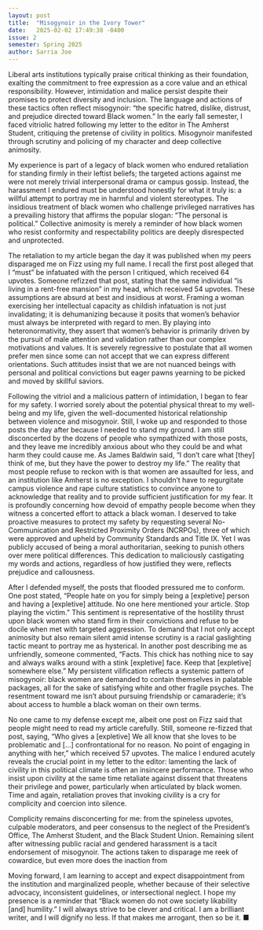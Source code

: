 ```yaml
---
layout: post
title:  "Misogynoir in the Ivory Tower"
date:   2025-02-02 17:49:38 -0400
issue: 2
semester: Spring 2025
author: Sarria Joe
---
```


Liberal arts institutions typically praise critical thinking as their foundation, exalting the commitment to free expression as a core value and an ethical responsibility. However, intimidation and malice persist despite their promises to protect diversity and inclusion. The language and actions of these tactics often reflect misogynoir: “the specific hatred, dislike, distrust, and prejudice directed toward Black women.” In the early fall semester, I faced vitriolic hatred following my letter to the editor in The Amherst Student, critiquing the pretense of civility in politics. Misogynoir manifested through scrutiny and policing of my character and deep collective animosity.

My experience is part of a legacy of black women who endured retaliation for standing firmly in their leftist beliefs; the targeted actions against me were not merely trivial interpersonal drama or campus gossip. Instead, the harassment I endured must be understood honestly for what it truly is: a willful attempt to portray me in harmful and violent stereotypes. The insidious treatment of black women who challenge privileged narratives has a prevailing history that affirms the popular slogan: “The personal is political.” Collective animosity is merely a reminder of how black women who resist conformity and respectability politics are deeply disrespected and unprotected. 

The retaliation to my article began the day it was published when my peers disparaged me on Fizz using my full name. I recall the first post alleged that I “must” be infatuated with the person I critiqued, which received 64 upvotes. Someone refizzed that post, stating that the same individual “is living in a rent-free mansion” in my head, which received 54 upvotes. These assumptions are absurd at best and insidious at worst. Framing a woman exercising her intellectual capacity as childish infatuation is not just invalidating; it is dehumanizing because it posits that women’s behavior must always be interpreted with regard to men. By playing into heteronormativity, they assert that women’s behavior is primarily driven by the pursuit of male attention and validation rather than our complex motivations and values. It is severely regressive to postulate that all women prefer men since some can not accept that we can express different orientations. Such attitudes insist that we are not nuanced beings with personal and political convictions but eager pawns yearning to be picked and moved by skillful saviors. 

Following the vitriol and a malicious pattern of intimidation, I began to fear for my safety. I worried sorely about the potential physical threat to my well-being and my life, given the well-documented historical relationship between violence and misogynoir. Still, I woke up and responded to those posts the day after because I needed to stand my ground. I am still disconcerted by the dozens of people who sympathized with those posts, and they leave me incredibly anxious about who they could be and what harm they could cause me. As James Baldwin said, “I don’t care what [they] think of me, but they have the power to destroy my life.” The reality that most people refuse to reckon with is that women are assaulted for less, and an institution like Amherst is no exception. I shouldn’t have to regurgitate campus violence and rape culture statistics to convince anyone to acknowledge that reality and to provide sufficient justification for my fear. It is profoundly concerning how devoid of empathy people become when they witness a concerted effort to attack a black woman. I deserved to take proactive measures to protect my safety by requesting several No-Communication and Restricted Proximity Orders (NCRPOs), three of which were approved and upheld by Community Standards and Title IX. Yet I was publicly accused of being a moral authoritarian, seeking to punish others over mere political differences. This dedication to maliciously castigating my words and actions, regardless of how justified they were, reflects prejudice and callousness.

After I defended myself, the posts that flooded pressured me to conform. One post stated, “People hate on you for simply being a [expletive] person and having a [expletive] attitude. No one here mentioned your article. Stop playing the victim.” This sentiment is representative of the hostility thrust upon black women who stand firm in their convictions and refuse to be docile when met with targeted aggression. To demand that I not only accept animosity but also remain silent amid intense scrutiny is a racial gaslighting tactic meant to portray me as hysterical. In another post describing me as unfriendly, someone commented, “Facts. This chick has nothing nice to say and always walks around with a stink [expletive] face. Keep that [expletive] somewhere else.” My persistent vilification reflects a systemic pattern of misogynoir: black women are demanded to contain themselves in palatable packages, all for the sake of satisfying white and other fragile psyches. The resentment toward me isn’t about pursuing friendship or camaraderie; it’s about access to humble a black woman on their own terms. 

No one came to my defense except me, albeit one post on Fizz said that people might need to read my article carefully. Still, someone re-fizzed that post, saying, “Who gives a [expletive] We all know that she loves to be problematic and [...] confrontational for no reason. No point of engaging in anything with her,” which received 57 upvotes. The malice I endured acutely reveals the crucial point in my letter to the editor: lamenting the lack of civility in this political climate is often an insincere performance. Those who insist upon civility at the same time retaliate against dissent that threatens their privilege and power, particularly when articulated by black women. Time and again, retaliation proves that invoking civility is a cry for complicity and coercion into silence.  

Complicity remains disconcerting for me: from the spineless upvotes, culpable moderators, and peer consensus to the neglect of the President’s Office, The Amherst Student, and the Black Student Union. Remaining silent after witnessing public racial and gendered harassment is a tacit endorsement of misogynoir. The actions taken to disparage me reek of cowardice, but even more does the inaction from 

Moving forward, I am learning to accept and expect disappointment from the institution and marginalized people, whether because of their selective advocacy, inconsistent guidelines, or intersectional neglect. I hope my presence is a reminder that “Black women do not owe society likability [and] humility.” I will always strive to be clever and critical. I am a brilliant writer, and I will dignify no less. If that makes me arrogant, then so be it. ■
